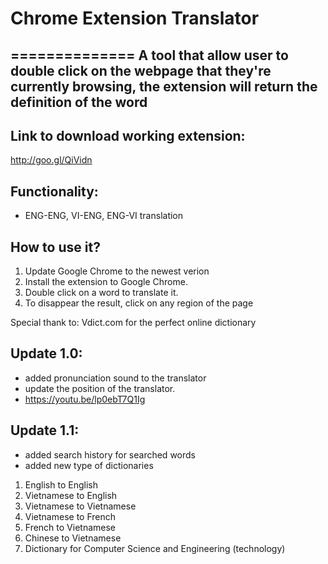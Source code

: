# Chrome Extension Translator
==============
A tool that allow user to double click on the webpage that they're currently browsing, the extension will return the definition of the word
--------------
Link to download working extension:
-------------
http://goo.gl/QiVidn

Functionality:
-------------
- ENG-ENG, VI-ENG, ENG-VI translation

How to use it?
---------------
1. Update Google Chrome to the newest verion
2. Install the extension to Google Chrome.
3. Double click on a word to translate it. 
4. To disappear the result, click on any region of the page

Special thank to: Vdict.com for the perfect online dictionary

Update 1.0: 
------------
- added pronunciation sound to the translator
- update the position of the translator.
- https://youtu.be/lp0ebT7Q1Ig

Update 1.1:
-----------
- added search history for searched words
- added new type of dictionaries
1) English to English
2) Vietnamese to English
3) Vietnamese to Vietnamese
4) Vietnamese to French
5) French to Vietnamese
6) Chinese to Vietnamese
7) Dictionary for Computer Science and Engineering (technology)